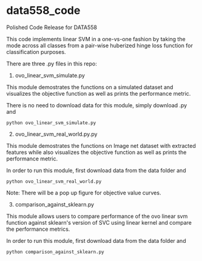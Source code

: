 # data558_code
Polished Code Release for DATA558

This code implements linear SVM in a one-vs-one fashion by taking the mode across all classes
from a pair-wise huberized hinge loss function for classification purposes.

There are three .py files in this repo:

1. ovo_linear_svm_simulate.py

This module demostrates the functions on a simulated dataset and visualizes the objective function
as well as prints the performance metric.

There is no need to download data for this module, simply download .py and
```
python ovo_linear_svm_simulate.py
```

2. ovo_linear_svm_real_world.py.py

This module demostrates the functions on Image net dataset with extracted features while also 
visualizes the objective function as well as prints the performance metric.

In order to run this module, first download data from the data folder and
```
python ovo_linear_svm_real_world.py
```

Note: There will be a pop up figure for objective value curves.

3. comparison_against_sklearn.py

This module allows users to compare performance of the ovo linear svm function against sklearn's
version of SVC using linear kernel and compare the performance metrics.

In order to run this module, first download data from the data folder and
```
python comparison_against_sklearn.py
```


